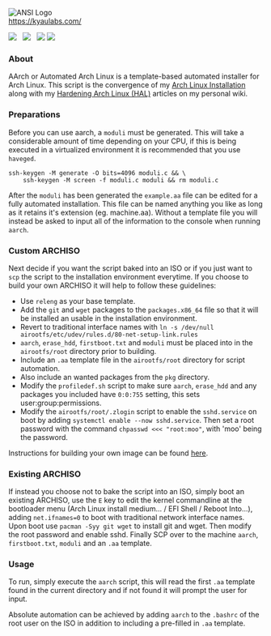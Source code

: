 ![ANSI Logo](https://gitlab.com/kyaulabs/aarch/raw/master/aarch.ans.png "ANSI Logo")  
<a href="https://kyaulabs.com/">https://kyaulabs.com/</a>

[![](https://img.shields.io/badge/coded_in-vim-green.svg?logo=vim&logoColor=brightgreen&colorB=brightgreen&longCache=true&style=flat)](https://vim.org) &nbsp; [![](https://img.shields.io/badge/license-AGPL_v3-blue.svg?style=flat)](https://gitlab.com/kyaulabs/aarch/blob/master/LICENSE) &nbsp; [![](https://img.shields.io/badge/build-passing-success?style=flat)](https://www.shellcheck.net/)
[![](https://img.shields.io/badge/bash-5.0.x-8E68AC.svg?style=flat)](https://www.gnu.org/software/bash/)

### About
AArch or Automated Arch Linux is a template-based automated installer for Arch
Linux. This script is the convergence of my
[Arch Linux Installation](https://kyau.net/wiki/ArchLinux:Installation) along
with my
[Hardening Arch Linux (HAL)](https://kyau.net/wiki/ArchLinux:Security) articles
on my personal wiki.

### Preparations
Before you can use aarch, a `moduli` must be generated. This will take a
considerable amount of time depending on your CPU, if this is being executed
in a virtualized environment it is recommended that you use `haveged`.

```shell
ssh-keygen -M generate -O bits=4096 moduli.c && \
    ssh-keygen -M screen -f moduli.c moduli && rm moduli.c
```

After the `moduli` has been generated the `example.aa` file can be edited for
a fully automated installation. This file can be named anything you like as long
as it retains it's extension (eg. machine.aa). Without a template file you will
instead be asked to input all of the information to the console when running
`aarch`.

### Custom ARCHISO

Next decide if you want the script baked into an ISO or if you just want to
`scp` the script to the installation environment everytime. If you choose to
build your own ARCHISO it will help to follow these guidelines:

* Use `releng` as your base template.
* Add the `git` and `wget` packages to the `packages.x86_64` file so that it
will be installed an usable in the installation environment.
* Revert to traditional interface names with `ln -s /dev/null airootfs/etc/udev/rules.d/80-net-setup-link.rules`
* `aarch`, `erase_hdd`, `firstboot.txt` and `moduli` must be placed into in the `airootfs/root`
directory prior to building.
* Include an `.aa` template file in the `airootfs/root` directory for script
automation.
* Also include an wanted packages from the `pkg` directory.
* Modify the `profiledef.sh` script to make sure `aarch`, `erase_hdd` and any
packages you included have `0:0:755` setting, this sets user:group:permissions.
* Modify the `airootfs/root/.zlogin` script to enable the `sshd.service` on boot
by adding `systemctl enable --now sshd.service`. Then set a root password with
the command `chpasswd <<< "root:moo"`, with 'moo' being the password.

Instructions for building your own image can be found
[here](https://wiki.archlinux.org/index.php/Archiso).

### Existing ARCHISO

If instead you choose not to bake the script into an ISO, simply boot an
existing ARCHISO, use the `E` key to edit the kernel commandline at the bootloader
menu (Arch Linux install medium... / EFI Shell / Reboot Into...), adding
`net.ifnames=0` to boot with traditional network interface names. Upon boot use
`pacman -Syy git wget` to install git and wget. Then modify the root password
and enable sshd. Finally SCP over to the machine `aarch`, `firstboot.txt`,
`moduli` and an `.aa` template.

### Usage

To run, simply execute the `aarch` script, this will read the first `.aa`
template found in the current directory and if not found it will prompt the user
for input.

Absolute automation can be achieved by adding `aarch` to the `.bashrc` of the
root user on the ISO in addition to including a pre-filled in `.aa` template.

